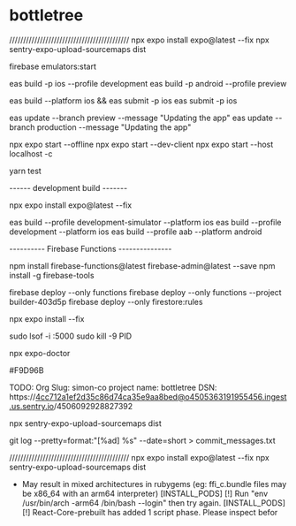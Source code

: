 # bottletree

///////////////////////////////////////////
npx expo install expo@latest --fix
npx sentry-expo-upload-sourcemaps dist

firebase emulators:start

eas build -p ios --profile development
eas build -p android --profile preview

eas build --platform ios && eas submit -p ios
eas submit -p ios

eas update --branch preview --message "Updating the app"
eas update --branch production --message "Updating the app"

npx expo start --offline
npx expo start --dev-client
npx expo start --host localhost -c

yarn test

------ development build -------

npx expo install expo@latest --fix

eas build --profile development-simulator --platform ios
eas build --profile development --platform ios
eas build --profile aab --platform android

---------- Firebase Functions ---------------

npm install firebase-functions@latest firebase-admin@latest --save
npm install -g firebase-tools

firebase deploy --only functions
firebase deploy --only functions --project builder-403d5p
firebase deploy --only firestore:rules

npx expo install --fix

sudo lsof -i :5000
sudo kill -9 PID

npx expo-doctor

#F9D96B

TODO:
Org Slug: simon-co
project name: bottletree
DSN: https://4cc712a1ef2d35c86d74ca35e9aa8bed@o4505363191955456.ingest.us.sentry.io/4506092928827392

npx sentry-expo-upload-sourcemaps dist

git log --pretty=format:"[%ad] %s" --date=short > commit_messages.txt

///////////////////////////////////////////
npx expo install expo@latest --fix
npx sentry-expo-upload-sourcemaps dist


 - May result in mixed architectures in rubygems (eg: ffi_c.bundle files may be x86_64 with an arm64 interpreter)
[INSTALL_PODS] [!] Run "env /usr/bin/arch -arm64 /bin/bash --login" then try again.
[INSTALL_PODS] [!] React-Core-prebuilt has added 1 script phase. Please inspect befor